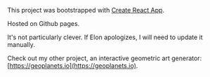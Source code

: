 This project was bootstrapped with [Create React App](https://github.com/facebookincubator/create-react-app).

Hosted on Github pages. 

It's not particularly clever. If Elon apologizes, I will need to update it manually. 

Check out my other project, an interactive geometric art generator: [https://geoplanets.io](https://geoplanets.io). 
